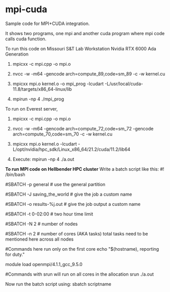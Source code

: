 # mpi-cuda
Sample code for MPI+CUDA integration.

It shows two programs, one mpi and another cuda program where mpi code calls cuda function. 

To run this code on Missouri S&T Lab Workstation Nvidia RTX 6000 Ada Generation

1) mpicxx -c mpi.cpp -o mpi.o

2) nvcc -w -m64 -gencode arch=compute_89,code=sm_89 -c -w kernel.cu

3) mpicxx mpi.o kernel.o -o mpi_prog -lcudart -L/usr/local/cuda-11.8/targets/x86_64-linux/lib

4) mpirun -np 4 ./mpi_prog


To run on Everest server,
1) mpicxx -c mpi.cpp -o mpi.o

2) nvcc -w -m64 -gencode arch=compute_72,code=sm_72 -gencode arch=compute_70,code=sm_70 -c -w kernel.cu

3) mpicxx mpi.o kernel.o -lcudart -L/opt/nvidia/hpc_sdk/Linux_x86_64/21.2/cuda/11.2/lib64

4) Execute: mpirun -np 4 ./a.out

**To run MPI code on Hellbender HPC cluster**
Write a batch script like this:
#! /bin/bash
 
  #SBATCH -p general  # use the general partition

  #SBATCH -J saving_the_world  # give the job a custom name

  #SBATCH -o results-%j.out  # give the job output a custom name

  #SBATCH -t 0-02:00  # two hour time limit
 
  #SBATCH -N 2  # number of nodes

  #SBATCH -n 2  # number of cores (AKA tasks) total tasks need to be mentioned here across all nodes
 
  #Commands here run only on the first core
  echo "$(hostname), reporting for duty."
 
  module load openmpi/4.1.1_gcc_9.5.0
 
  #Commands with srun will run on all cores in the allocation
  srun ./a.out

Now run the batch script using: sbatch scriptname
